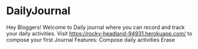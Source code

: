 # DailyJournal
Hey Bloggers!
Welcome to Daily journal where you can record and track your daily activities.
Visit https://rocky-headland-94931.herokuapp.com/ to compose your first Journal
Features:
Compose daily activities
Erase

